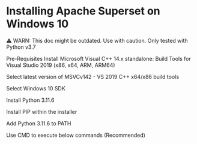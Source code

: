 # Installing Apache Superset on Windows 10
⚠️ WARN: This doc might be outdated. Use with caution. Only tested with Python v3.7

Pre-Requisites
Install Microsoft Visual C++ 14.x standalone: Build Tools for Visual Studio 2019 (x86, x64, ARM, ARM64)

Select latest version of MSVCv142 - VS 2019 C++ x64/x86 build tools

Select Windows 10 SDK

Install Python 3.11.6

Install PIP within the installer

Add Python 3.11.6 to PATH

Use CMD to execute below commands (Recommended)
